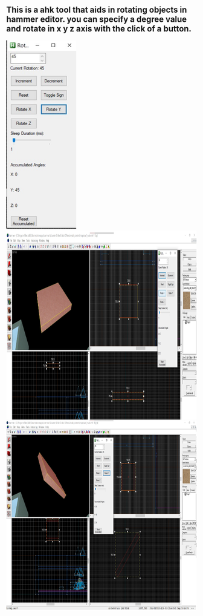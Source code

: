 ## This is a ahk tool that aids in rotating objects in hammer editor. you can specify a degree value and rotate in x y z axis with the click of a button.
<img src="https://github.com/The-Roofer/AutoHotkeyScripts/blob/main/Tools/HammerHelper/screenshots/Gui.jpg?raw=true" height="500"/>
<img src="https://github.com/The-Roofer/AutoHotkeyScripts/blob/main/Tools/HammerHelper/screenshots/Screenshot1.jpg?raw=true" height="500"/>
<img src="https://github.com/The-Roofer/AutoHotkeyScripts/blob/main/Tools/HammerHelper/screenshots/Screenshot2.jpg?raw=true" height="500"/>
